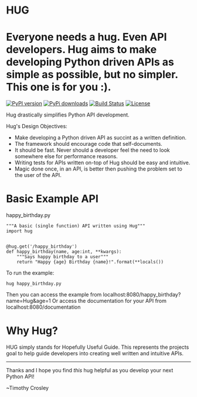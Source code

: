 # HUG
Everyone needs a hug. Even API developers. Hug aims to make developing Python driven APIs as simple as possible, but no simpler.
This one is for you :).
===================

[![PyPI version](https://badge.fury.io/py/hug.png)](http://badge.fury.io/py/hug)
[![PyPi downloads](https://pypip.in/d/hug/badge.png)](https://crate.io/packages/hug/)
[![Build Status](https://travis-ci.org/timothycrosley/hug.png?branch=master)](https://travis-ci.org/timothycrosley/hug)
[![License](https://img.shields.io/github/license/mashape/apistatus.svg)](https://pypi.python.org/pypi/hug/)

Hug drastically simplifies Python API development.

Hug's Design Objectives:

- Make developing a Python driven API as succint as a written definition.
- The framework should encourage code that self-documents.
- It should be fast. Never should a developer feel the need to look somewhere else for performance reasons.
- Writing tests for APIs written on-top of Hug should be easy and intuitive.
- Magic done once, in an API, is better then pushing the problem set to the user of the API.

Basic Example API
===================

happy_birthday.py

    """A basic (single function) API written using Hug"""
    import hug


    @hug.get('/happy_birthday')
    def happy_birthday(name, age:int, **kwargs):
        """Says happy birthday to a user"""
        return "Happy {age} Birthday {name}!".format(**locals())

To run the example:

    hug happy_birthday.py

Then you can access the example from localhost:8080/happy_birthday?name=Hug&age=1
Or access the documentation for your API from localhost:8080/documentation

Why Hug?
===================
HUG simply stands for Hopefully Useful Guide. This represents the projects goal to help guide developers into creating
well written and intuitive APIs.

--------------------------------------------

Thanks and I hope you find *this* hug helpful as you develop your next Python API!

~Timothy Crosley
